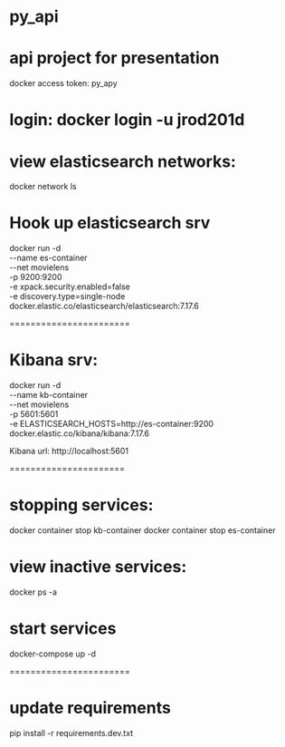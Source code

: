 # py_api

# api project for presentation

docker access token: py_apy

login:
docker login -u jrod201d
========================

# view elasticsearch networks:

docker network ls

# Hook up elasticsearch srv

docker run -d \
--name es-container \
--net movielens \
-p 9200:9200 \
-e xpack.security.enabled=false \
-e discovery.type=single-node \
docker.elastic.co/elasticsearch/elasticsearch:7.17.6

=======================

# Kibana srv:

docker run -d \
--name kb-container \
--net movielens \
-p 5601:5601 \
-e ELASTICSEARCH_HOSTS=http://es-container:9200 \
docker.elastic.co/kibana/kibana:7.17.6

Kibana url: http://localhost:5601

======================

# stopping services:

docker container stop kb-container
docker container stop es-container

# view inactive services:

docker ps -a

# start services

docker-compose up -d

=======================

# update requirements

pip install -r requirements.dev.txt
